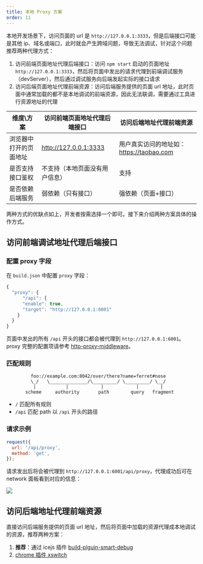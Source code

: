 ```yaml
---
title: 本地 Proxy 方案
order: 11
---
```


本地开发场景下，访问页面的 url 是 `http://127.0.0.1:3333`，但是后端接口可能是其他 ip、域名或端口，此时就会产生跨域问题，导致无法调试，针对这个问题推荐两种代理方式：

1. 访问前端页面地址代理后端接口：访问 `npm start` 启动的页面地址 `http://127.0.0.1:3333`，然后将页面中发出的请求代理到前端调试服务（devServer），然后通过调试服务向后端发起实际的接口请求
2. 访问后端页面地址代理前端资源：访问后端服务提供的页面 url 地址，此时页面中通常加载的都不是本地调试的前端资源，因此无法联调，需要通过工具进行资源地址的代理

|         维度\方案       | 访问前端页面地址代理后端接口 | 访问后端地址代理前端资源 |
|------------------------|---------------------------|------------------------|
|浏览器中打开的页面地址     | http://127.0.0.1:3333     | 用户真实访问的地址如：https://taobao.com |
|是否支持接口鉴权          | 不支持（本地页面没有用户信息） | 支持                     |
|是否依赖后端服务          | 弱依赖（只有接口）           | 强依赖（页面+接口）         |

两种方式的优缺点如上，开发者按需选择一个即可。接下来介绍两种方案具体的操作方式。

## 访问前端调试地址代理后端接口

### 配置 proxy 字段

在 `build.json` 中配置 `proxy` 字段：

```js
{
  "proxy": {
	  "/api": {
      "enable": true,
      "target": "http://127.0.0.1:6001"
    }
  }
}
```

页面中发出的所有 `/api` 开头的接口都会被代理到 `http://127.0.0.1:6001`。proxy 完整的配置项请参考 [http-proxy-middleware](https://github.com/chimurai/http-proxy-middleware)。

### 匹配规则

```
         foo://example.com:8042/over/there?name=ferret#nose
         \_/   \______________/\_________/ \_________/ \__/
          |           |            |            |        |
       scheme     authority       path        query   fragment
```

- `/` 匹配所有规则
- `/api` 匹配 path 以 `/api` 开头的路径

### 请求示例

```js
request({
  url: '/api/proxy',
  method: 'get',
});
```

请求发出后将会被代理到 `http://127.0.0.1:6001/api/proxy`，代理成功后可在 network 面板看到对应的信息：

![](https://img.alicdn.com/tfs/TB1ivvqKxnaK1RjSZFBXXcW7VXa-769-407.png)

## 访问后端地址代理前端资源

直接访问后端服务提供的页面 url 地址，然后将页面中加载的资源代理成本地调试的资源，推荐两种方案：

1. **推荐**：通过 icejs 插件 [build-plguin-smart-debug](/docs/guide/develop/plugin-list#plugin-smart-debug)
2. [chrome 插件 xswitch](https://github.com/yize/xswitch)
